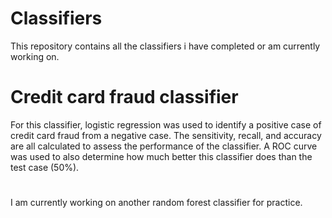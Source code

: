 # Classifiers
This repository contains all the classifiers i have completed or am currently working on.

# Credit card fraud classifier
For this classifier, logistic regression was used to identify a positive case of credit card fraud from a negative case. 
The sensitivity, recall, and accuracy are all calculated to assess the performance of the classifier.
A ROC curve was used to also determine how much better this classifier does than the test case (50%).

#
I am currently working on another random forest classifier for practice.
